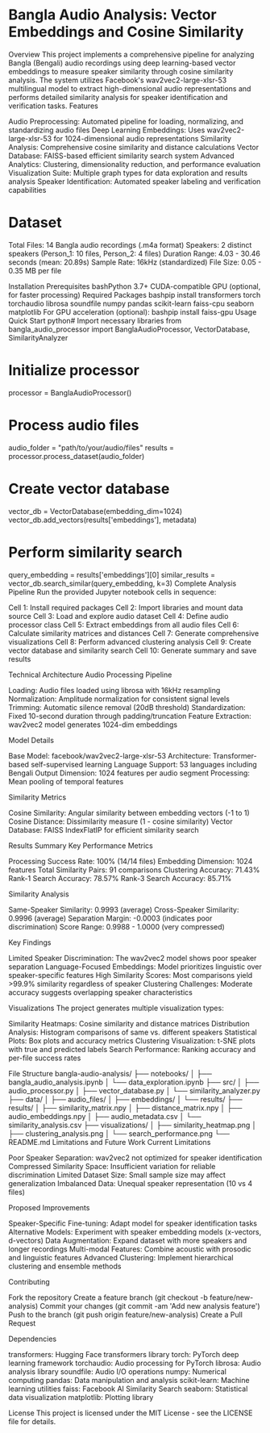 # Bangla Audio Analysis: Vector Embeddings and Cosine Similarity
Overview
This project implements a comprehensive pipeline for analyzing Bangla (Bengali) audio recordings using deep learning-based vector embeddings to measure speaker similarity through cosine similarity analysis. The system utilizes Facebook's wav2vec2-large-xlsr-53 multilingual model to extract high-dimensional audio representations and performs detailed similarity analysis for speaker identification and verification tasks.
Features

Audio Preprocessing: Automated pipeline for loading, normalizing, and standardizing audio files
Deep Learning Embeddings: Uses wav2vec2-large-xlsr-53 for 1024-dimensional audio representations
Similarity Analysis: Comprehensive cosine similarity and distance calculations
Vector Database: FAISS-based efficient similarity search system
Advanced Analytics: Clustering, dimensionality reduction, and performance evaluation
Visualization Suite: Multiple graph types for data exploration and results analysis
Speaker Identification: Automated speaker labeling and verification capabilities

# Dataset

Total Files: 14 Bangla audio recordings (.m4a format)
Speakers: 2 distinct speakers (Person_1: 10 files, Person_2: 4 files)
Duration Range: 4.03 - 30.46 seconds (mean: 20.89s)
Sample Rate: 16kHz (standardized)
File Size: 0.05 - 0.35 MB per file

Installation
Prerequisites
bashPython 3.7+
CUDA-compatible GPU (optional, for faster processing)
Required Packages
bashpip install transformers torch torchaudio librosa soundfile numpy pandas scikit-learn faiss-cpu seaborn matplotlib
For GPU acceleration (optional):
bashpip install faiss-gpu
Usage
Quick Start
python# Import necessary libraries
from bangla_audio_processor import BanglaAudioProcessor, VectorDatabase, SimilarityAnalyzer

# Initialize processor
processor = BanglaAudioProcessor()

# Process audio files
audio_folder = "path/to/your/audio/files"
results = processor.process_dataset(audio_folder)

# Create vector database
vector_db = VectorDatabase(embedding_dim=1024)
vector_db.add_vectors(results['embeddings'], metadata)

# Perform similarity search
query_embedding = results['embeddings'][0]
similar_results = vector_db.search_similar(query_embedding, k=3)
Complete Analysis Pipeline
Run the provided Jupyter notebook cells in sequence:

Cell 1: Install required packages
Cell 2: Import libraries and mount data source
Cell 3: Load and explore audio dataset
Cell 4: Define audio processor class
Cell 5: Extract embeddings from all audio files
Cell 6: Calculate similarity matrices and distances
Cell 7: Generate comprehensive visualizations
Cell 8: Perform advanced clustering analysis
Cell 9: Create vector database and similarity search
Cell 10: Generate summary and save results

Technical Architecture
Audio Processing Pipeline

Loading: Audio files loaded using librosa with 16kHz resampling
Normalization: Amplitude normalization for consistent signal levels
Trimming: Automatic silence removal (20dB threshold)
Standardization: Fixed 10-second duration through padding/truncation
Feature Extraction: wav2vec2 model generates 1024-dim embeddings

Model Details

Base Model: facebook/wav2vec2-large-xlsr-53
Architecture: Transformer-based self-supervised learning
Language Support: 53 languages including Bengali
Output Dimension: 1024 features per audio segment
Processing: Mean pooling of temporal features

Similarity Metrics

Cosine Similarity: Angular similarity between embedding vectors (-1 to 1)
Cosine Distance: Dissimilarity measure (1 - cosine similarity)
Vector Database: FAISS IndexFlatIP for efficient similarity search

Results Summary
Key Performance Metrics

Processing Success Rate: 100% (14/14 files)
Embedding Dimension: 1024 features
Total Similarity Pairs: 91 comparisons
Clustering Accuracy: 71.43%
Rank-1 Search Accuracy: 78.57%
Rank-3 Search Accuracy: 85.71%

Similarity Analysis

Same-Speaker Similarity: 0.9993 (average)
Cross-Speaker Similarity: 0.9996 (average)
Separation Margin: -0.0003 (indicates poor discrimination)
Score Range: 0.9988 - 1.0000 (very compressed)

Key Findings

Limited Speaker Discrimination: The wav2vec2 model shows poor speaker separation
Language-Focused Embeddings: Model prioritizes linguistic over speaker-specific features
High Similarity Scores: Most comparisons yield >99.9% similarity regardless of speaker
Clustering Challenges: Moderate accuracy suggests overlapping speaker characteristics

Visualizations
The project generates multiple visualization types:

Similarity Heatmaps: Cosine similarity and distance matrices
Distribution Analysis: Histogram comparisons of same vs. different speakers
Statistical Plots: Box plots and accuracy metrics
Clustering Visualization: t-SNE plots with true and predicted labels
Search Performance: Ranking accuracy and per-file success rates

File Structure
bangla-audio-analysis/
├── notebooks/
│   ├── bangla_audio_analysis.ipynb
│   └── data_exploration.ipynb
├── src/
│   ├── audio_processor.py
│   ├── vector_database.py
│   └── similarity_analyzer.py
├── data/
│   ├── audio_files/
│   ├── embeddings/
│   └── results/
├── results/
│   ├── similarity_matrix.npy
│   ├── distance_matrix.npy
│   ├── audio_embeddings.npy
│   ├── audio_metadata.csv
│   └── similarity_analysis.csv
├── visualizations/
│   ├── similarity_heatmap.png
│   ├── clustering_analysis.png
│   └── search_performance.png
└── README.md
Limitations and Future Work
Current Limitations

Poor Speaker Separation: wav2vec2 not optimized for speaker identification
Compressed Similarity Space: Insufficient variation for reliable discrimination
Limited Dataset Size: Small sample size may affect generalization
Imbalanced Data: Unequal speaker representation (10 vs 4 files)

Proposed Improvements

Speaker-Specific Fine-tuning: Adapt model for speaker identification tasks
Alternative Models: Experiment with speaker embedding models (x-vectors, d-vectors)
Data Augmentation: Expand dataset with more speakers and longer recordings
Multi-modal Features: Combine acoustic with prosodic and linguistic features
Advanced Clustering: Implement hierarchical clustering and ensemble methods

Contributing

Fork the repository
Create a feature branch (git checkout -b feature/new-analysis)
Commit your changes (git commit -am 'Add new analysis feature')
Push to the branch (git push origin feature/new-analysis)
Create a Pull Request

Dependencies

transformers: Hugging Face transformers library
torch: PyTorch deep learning framework
torchaudio: Audio processing for PyTorch
librosa: Audio analysis library
soundfile: Audio I/O operations
numpy: Numerical computing
pandas: Data manipulation and analysis
scikit-learn: Machine learning utilities
faiss: Facebook AI Similarity Search
seaborn: Statistical data visualization
matplotlib: Plotting library

License
This project is licensed under the MIT License - see the LICENSE file for details.
